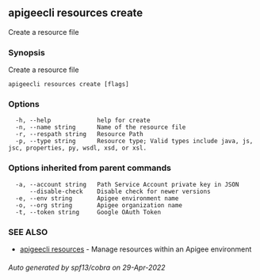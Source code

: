 ## apigeecli resources create

Create a resource file

### Synopsis

Create a resource file

```
apigeecli resources create [flags]
```

### Options

```
  -h, --help             help for create
  -n, --name string      Name of the resource file
  -r, --respath string   Resource Path
  -p, --type string      Resource type; Valid types include java, js, jsc, properties, py, wsdl, xsd, or xsl.
```

### Options inherited from parent commands

```
  -a, --account string   Path Service Account private key in JSON
      --disable-check    Disable check for newer versions
  -e, --env string       Apigee environment name
  -o, --org string       Apigee organization name
  -t, --token string     Google OAuth Token
```

### SEE ALSO

* [apigeecli resources](apigeecli_resources.md)	 - Manage resources within an Apigee environment

###### Auto generated by spf13/cobra on 29-Apr-2022
